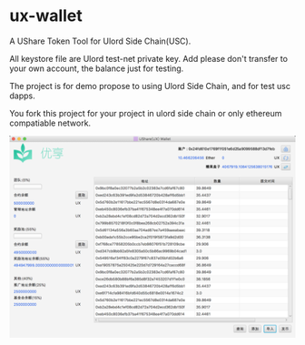# ux-wallet
A UShare Token Tool for Ulord Side Chain(USC).

All keystore file are Ulord test-net private key. 
Add please don't transfer to your own account, the balance just for testing.

The project is for demo propose to using Ulord Side Chain, and for test usc dapps.

You fork this project for your project in ulord side chain or only ethereum compatiable network.

![application view](./application.png)